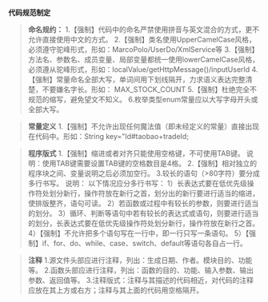 **代码规范制定**
> **命名规约：**
>1.【强制】代码中的命名严禁使用拼音与英文混合的方式，更不允许直接使用中文的方式。
>2.【强制】类名使用UpperCamelCase风格，必须遵守驼峰形式，形如：MarcoPolo/UserDo/XmlService等
>3.【强制】方法名、参数名、成员变量、局部变量都统一使用lowerCamelCase风格，必须遵从驼峰形式，形如：localValue/getHttpMessage()/inputUserId
>4.【强制】常量命名全部大写，单词间用下划线隔开，力求语义表达完整清楚，不要嫌名字长。形如： MAX_STOCK_COUNT
>5.【强制】杜绝完全不规范的缩写，避免望文不知义。
>6.枚举类型enum常量应以大写字母开头或全部大写。


>**常量定义**
>1.【强制】不允许出现任何魔法值（即未经定义的常量）直接出现在代码中。形如：String key="Id#taobao+tradeId;

>**程序版式**
1.【强制】缩进或者对齐只能使用空格键，不可使用TAB键。
说明：使用TAB键需要设置TAB键的空格数目是4格。
2.【强制】相对独立的程序块之间、变量说明之后必须加空行。
3.较长的语句（>80字符）要分成多行书写。
说明：
以下情况应分多行书写：
1）长表达式要在低优先级操作符处划分新行，操作符放在新行之首，划分出的新行要进行适当的缩进，使排版整齐，语句可读。
2）若函数或过程中有较长的参数，则要进行适当的划分。
3）循环、判断等语句中若有较长的表达式或语句，则要进行适当的划分，长表达式要在低优先级操作符处划分新行，操作符放在新行之首。
4）【强制】不允许把多个语句写在一行中，即一行只写一条语句。
5）【强制】if、for、do、while、case、switch、default等语句各自占一行。

>**注释**
1.源文件头部应进行注释，列出：生成日期、作者。模块目的、功能等。
2.函数头部应进行注释，列出：函数的目的、功能、输入参数、输出参数、返回值等。
3.注释版式：注释与其描述的代码相近，对代码的注释应放在其上方或右方；注释与其上面的代码用空格隔开。



